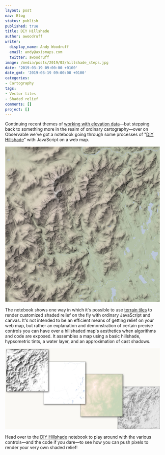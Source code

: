 ```yaml
---
layout: post
nav: Blog
status: publish
published: true
title: DIY Hillshade
author: awoodruff
writer:
  display_name: Andy Woodruff
  email: andy@axismaps.com
  twitter: awoodruff
image: /media/posts/2019/03/hillshade_steps.jpg
date: '2019-03-19 09:00:00 +0100'
date_gmt: '2019-03-19 09:00:00 +0100'
categories:
- Cartography
tags:
- Vector tiles
- Shaded relief
comments: []
project: []
---
```


Continuing recent themes of [working with elevation data](/blog/2018/12/go-with-the-flow/)—but stepping back to something more in the realm of ordinary cartography—over on Observable we've got a notebook going through some processes of "[DIY Hillshade](https://observablehq.com/d/0cb9cac9e45a0f9d)" with JavaScript on a web map. 

[![](/media/posts/2019/03/hillshade_final.jpg)](https://observablehq.com/d/0cb9cac9e45a0f9d)

The notebook shows one way in which it's possible to use [terrain tiles](https://www.mapzen.com/blog/terrain-tile-service/) to render customized shaded relief on the fly with ordinary JavaScript and canvas. It's not intended to be an efficient means of getting relief on your web map, but rather an explanation and demonstration of certain precise controls you can have over a hillshaded map's aesthetics when algorithms and code are exposed. It assembles a map using a basic hillshade, hypsometric tints, a water layer, and an approximation of cast shadows.

[![](/media/posts/2019/03/hillshade_steps.jpg)](https://observablehq.com/d/0cb9cac9e45a0f9d)

Head over to the [DIY Hillshade](https://observablehq.com/d/0cb9cac9e45a0f9d) notebook to play around with the various controls—and the code if you dare—to see how you can push pixels to render your very own shaded relief!